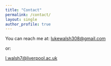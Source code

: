 ```yaml
---
title: "Contact"
permalink: /contact/
layout: single
author_profile: true
---
```


You can reach me at: [lukewalsh308@gmail.com](lukewalsh308@gmail.com)

or:

[l.walsh7@liverpool.ac.uk](mailto:l.walsh7@liverpool.ac.uk)
